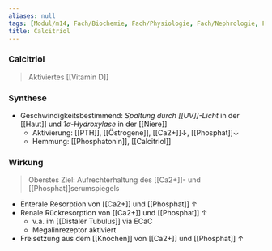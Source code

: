 ```yaml
---
aliases: null
tags: [Modul/m14, Fach/Biochemie, Fach/Physiologie, Fach/Nephrologie, Fach/Biochemie/Molekül]
title: Calcitriol
---
```

### Calcitriol
> Aktiviertes [[Vitamin D]]
### Synthese
- Geschwindigkeitsbestimmend: *Spaltung durch [[UV]]-Licht* in der [[Haut]] und *1α-Hydroxylase* in der [[Niere]]
	- Aktivierung: [[PTH]], [[Östrogene]], [[Ca2+]]↓, [[Phosphat]]↓
	- Hemmung: [[Phosphatonin]], [[Calcitriol]]
### Wirkung
> Oberstes Ziel: Aufrechterhaltung des [[Ca2+]]- und [[Phosphat]]serumspiegels

- Enterale Resorption von [[Ca2+]] und [[Phosphat]] ↑ 
- Renale Rückresorption von [[Ca2+]] und [[Phosphat]] ↑ 
	- v.a. im [[Distaler Tubulus]] via ECaC
	- Megalinrezeptor aktiviert
- Freisetzung aus dem [[Knochen]] von [[Ca2+]] und [[Phosphat]] ↑

